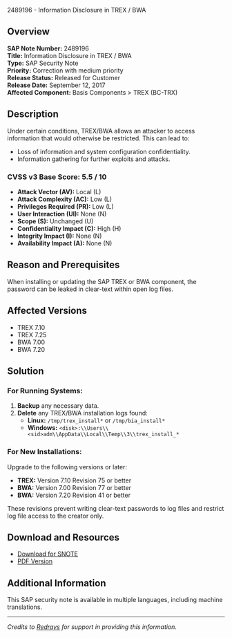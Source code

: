 2489196 - Information Disclosure in TREX / BWA

## Overview

**SAP Note Number:** 2489196  
**Title:** Information Disclosure in TREX / BWA  
**Type:** SAP Security Note  
**Priority:** Correction with medium priority  
**Release Status:** Released for Customer  
**Release Date:** September 12, 2017  
**Affected Component:** Basis Components > TREX (BC-TRX)

## Description

Under certain conditions, TREX/BWA allows an attacker to access information that would otherwise be restricted. This can lead to:

- Loss of information and system configuration confidentiality.
- Information gathering for further exploits and attacks.

### CVSS v3 Base Score: 5.5 / 10

- **Attack Vector (AV):** Local (L)
- **Attack Complexity (AC):** Low (L)
- **Privileges Required (PR):** Low (L)
- **User Interaction (UI):** None (N)
- **Scope (S):** Unchanged (U)
- **Confidentiality Impact (C):** High (H)
- **Integrity Impact (I):** None (N)
- **Availability Impact (A):** None (N)

## Reason and Prerequisites

When installing or updating the SAP TREX or BWA component, the password can be leaked in clear-text within open log files.

## Affected Versions

- TREX 7.10
- TREX 7.25
- BWA 7.00
- BWA 7.20

## Solution

### For Running Systems:

1. **Backup** any necessary data.
2. **Delete** any TREX/BWA installation logs found:
   - **Linux:** `/tmp/trex_install*` or `/tmp/bia_install*`
   - **Windows:** `<disk>:\\Users\\<sid>adm\\AppData\\Local\\Temp\\3\\trex_install_*`

### For New Installations:

Upgrade to the following versions or later:

- **TREX:** Version 7.10 Revision 75 or better
- **BWA:** Version 7.00 Revision 77 or better
- **BWA:** Version 7.20 Revision 41 or better

These revisions prevent writing clear-text passwords to log files and restrict log file access to the creator only.

## Download and Resources

- [Download for SNOTE](https://notesdownloads.sap.com/note/0040000019652132017)
- [PDF Version](https://userapps.support.sap.com/sap/support/sfm/notes/print/0002489196?language=en-US&token=BE6A75E1881A20A2E9966D53AA9EED92)

## Additional Information

This SAP security note is available in multiple languages, including machine translations.

---

*Credits to [Redrays](https://redrays.io) for support in providing this information.*